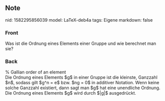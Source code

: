 ## Note
nid: 1582295856039
model: LaTeX-deb4a
tags: Eigene
markdown: false

### Front
Was ist die Ordnung eines Elements einer Gruppe und wie berechnet man sie?

### Back
<div>% Gallian order of an element</div><div>
</div>Die Ordnung eines Elements $g$ in einer Gruppe ist die kleinste, Ganzzahl $n$, sodass gilt $g^n = e$ bzw. $ng = 0$ in additiver Notation. Wenn keine solche Ganzzahl existiert, dann sagt man $g$ hat eine unendliche Ordnung. Die Ordnung eines Elements $g$ wird durch <span> </span>$|g|$ ausgedrückt.
